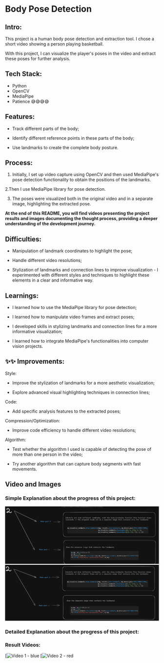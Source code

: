# Body Pose Detection

## Intro:

This project is a human body pose detection and extraction tool. I chose a short video showing a person playing basketball.

With this project, I can visualize the player's poses in the video and extract these poses for further analysis.

## Tech Stack:

- Python
- OpenCV
- MediaPipe
- Patience 😅😅😅😅

## Features:

- Track different parts of the body;
  
- Identify different reference points in these parts of the body;
  
- Use landmarks to create the complete body posture.


## Process:

1. Initially, I set up video capture using OpenCV and then used MediaPipe's pose detection functionality to obtain the positions of the landmarks.
   
2.Then I use MediaPipe library for pose detection.

3. The poses were visualized both in the original video and in a separate image, highlighting the extracted pose.

**At the end of this README, you will find videos presenting the project results and images documenting the thought process, providing a deeper understanding of the development journey.**

## Difficulties:

- Manipulation of landmark coordinates to highlight the pose;
  
- Handle different video resolutions;
  
- Stylization of landmarks and connection lines to improve visualization - I experimented with different styles and techniques to highlight these elements in a clear and informative way.

## Learnings:

- I learned how to use the MediaPipe library for pose detection;
  
- I learned how to manipulate video frames and extract poses;
  
- I developed skills in stylizing landmarks and connection lines for a more informative visualization;
  
- I learned how to integrate MediaPipe's functionalities into computer vision projects.

## ✨✨ Improvements:

Style:

- Improve the stylization of landmarks for a more aesthetic visualization;

- Explore advanced visual highlighting techniques in connection lines;

Code:

- Add specific analysis features to the extracted poses;

Compression/Optimization:

- Improve code efficiency to handle different video resolutions;

Algorithm:

- Test whether the algorithm I used is capable of detecting the pose of more than one person in the video;

- Try another algorithm that can capture body segments with fast movements.


## Video and Images

### **Simple Explanation** about the progress of this project:

![Image 1](./images/one.png)
![Image 2](./images/two.png)


### **Detailed Explanation** about the progress of this project: 





### Result Videos:

[![Video 1 - blue](./videos/bask1.gif)
[![Video 2 - red](./videos/bask2.gif)





